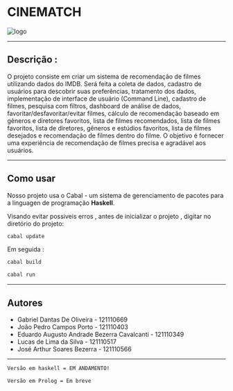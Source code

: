 <h1>CINEMATCH</h1>
<img src="https://firebasestorage.googleapis.com/v0/b/megamart-1fe70.appspot.com/o/images%2Fcinematch.png?alt=media&token=04c24d81-cc81-4668-b2ea-a99c7521af30" alt="logo" />

<hr />
<h2>Descrição :</h2>
<p>O projeto consiste em criar um sistema de recomendação de filmes utilizando dados do IMDB. Será feita a coleta de dados, cadastro de usuários para descobrir suas preferências, tratamento dos dados, implementação de interface de usuário (Command Line), cadastro de filmes, pesquisa com filtros, dashboard de análise de dados, favoritar/desfavoritar/evitar filmes, cálculo de recomendação baseado em gêneros e diretores favoritos, lista de filmes recomendados, lista de filmes favoritos, lista de diretores, gêneros e estúdios favoritos, lista de filmes desejados e recomendação de filmes dentro do filme. O objetivo é fornecer uma experiência de recomendação de filmes precisa e agradável aos usuários.</p>

<hr />
<h2>Como usar</h2>
<p>Nosso projeto usa o Cabal - um sistema de gerenciamento de pacotes para a linguagen de programação <strong>Haskell</strong>.</p>

<p>Visando evitar possiveis erros , antes de inicializar o projeto ,  digitar no diretório do projeto:</p>

```bash
cabal update
```

<p>Em seguida : </p>

```bash
cabal build
```

```bash
cabal run
```

<hr />
<h2>Autores</h2>
<ul>
    <li>Gabriel Dantas De Oliveira - 121110669</li>
    <li>João Pedro Campos Porto - 121110403</li>
    <li>Eduardo Augusto Andrade Bezerra Cavalcanti - 121110349</li>
    <li>Lucas de Lima da Silva - 121110517</li>
    <li>José Arthur Soares Bezerra - 121110566</li>
</ul>
<hr />

```bash
Versão em haskell = EM ANDAMENTO!
```
```bash
Versão em Prolog = Em breve
```
